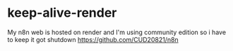 # keep-alive-render
My n8n web is hosted on render and I'm using community edition so i have to keep it got shutdown
https://github.com/CUD20821/n8n

